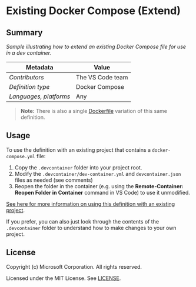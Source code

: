 # Existing Docker Compose (Extend)

## Summary

*Sample illustrating how to extend an existing Docker Compose file for use in a dev container.*

| Metadata | Value |  
|----------|-------|
| *Contributors* | The VS Code team |
| *Definition type* | Docker Compose |
| *Languages, platforms* | Any |

> **Note:** There is also a single [Dockerfile](../docker-existing-dockerfile) variation of this same definition.

## Usage

To use the definition with an existing project that contains a `docker-compose.yml` file:

1. Copy the `.devcontainer` folder into your project root.
2. Modify the `.devcontainer/dev-container.yml` and `devcontainer.json` files as needed (see comments)
3. Reopen the folder in the container (e.g. using the **Remote-Container: Reopen Folder in Container** command in VS Code) to use it unmodified.

[See here for more information on using this definition with an existing project](../../README.md#using-a-definition).

If you prefer, you can also just look through the contents of the `.devcontainer` folder to understand how to make changes to your own project.
## License

Copyright (c) Microsoft Corporation. All rights reserved.

Licensed under the MIT License. See [LICENSE](../../LICENSE). 
